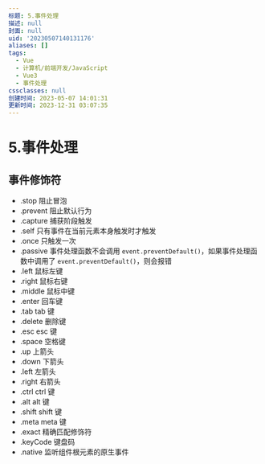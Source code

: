 ```yaml
---
标题: 5.事件处理
描述: null
封面: null
uid: '20230507140131176'
aliases: []
tags:
  - Vue
  - 计算机/前端开发/JavaScript
  - Vue3
  - 事件处理
cssclasses: null
创建时间: 2023-05-07 14:01:31
更新时间: 2023-12-31 03:07:35
---
```


# 5.事件处理

## 事件修饰符

- .stop 阻止冒泡
- .prevent 阻止默认行为
- .capture 捕获阶段触发
- .self 只有事件在当前元素本身触发时才触发
- .once 只触发一次
- .passive 事件处理函数不会调用 `event.preventDefault()`，如果事件处理函数中调用了 `event.preventDefault()`，则会报错
- .left 鼠标左键
- .right 鼠标右键
- .middle 鼠标中键
- .enter 回车键
- .tab tab 键
- .delete 删除键
- .esc esc 键
- .space 空格键
- .up 上箭头
- .down 下箭头
- .left 左箭头
- .right 右箭头
- .ctrl ctrl 键
- .alt alt 键
- .shift shift 键
- .meta meta 键
- .exact 精确匹配修饰符
- .keyCode 键盘码
- .native 监听组件根元素的原生事件
